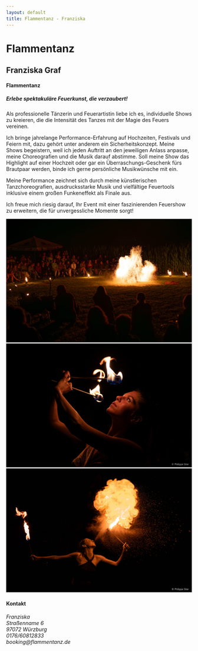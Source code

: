 ```yaml
---
layout: default
title: Flammentanz - Franziska
---
```


<div class="first-slide one-box">
    <h1 class="title">Flammentanz</h1>
    <h2 class="name">Franziska Graf</h2>
</div>

<div class="second-slide one-box">
    <div class="text-box">
        <h4>Flammentanz</h4>
        <h5>Erlebe spektakuläre Feuerkunst, die verzaubert!</h5>
        <p class="text">
            Als professionelle Tänzerin und Feuerartistin liebe ich es, individuelle Shows zu kreieren, die die
            Intensität des Tanzes mit der Magie des Feuers vereinen.
        </p>
        <p class="text">
            Ich bringe jahrelange Performance-Erfahrung auf Hochzeiten, Festivals und Feiern mit, dazu gehört unter
            anderem ein Sicherheitskonzept.
            Meine Shows begeistern, weil ich jeden Auftritt an den jeweiligen Anlass anpasse, meine Choreografien
            und die Musik darauf abstimme. Soll meine Show das Highlight auf einer Hochzeit oder gar ein
            Überraschungs-Geschenk fürs Brautpaar werden, binde ich gerne persönliche Musikwünsche mit ein.
        </p>
        <p class="text">
            Meine Performance zeichnet sich durch meine künstlerischen Tanzchoreografien, ausdrucksstarke Musik und
            vielfältige Feuertools inklusive einem großen Funkeneffekt als Finale aus.
        </p>
        <p class="text">
            Ich freue mich riesig darauf, Ihr Event mit einer faszinierenden Feuershow zu erweitern, die für
            unvergessliche Momente sorgt!
        </p>
    </div>
    <div class="images">
        <img src="images/feuershow6.jpeg" loading="lazy" alt="Feuershow 1"/>
        <img src="images/feuershow3.jpeg" loading="lazy" alt="Feuershow 2"/>
        <img src="images/2G4A0024_edited.jpg" loading="lazy" alt="Feuershow 2"/>
    </div>
</div>


<div class="third-slide">
    <h4>Kontakt</h4>
    <em>Franziska <br/>
        Straßenname 6<br/>
        97072 Würzburg<br/>
        0176/60812833<br/>
        booking@flammentanz.de
    </em>
</div>
